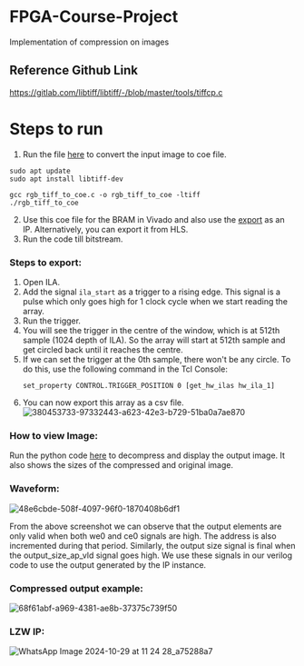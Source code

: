 # FPGA-Course-Project
Implementation of compression on images
## Reference Github Link
https://gitlab.com/libtiff/libtiff/-/blob/master/tools/tiffcp.c

# Steps to run
1. Run the file [here](https://github.com/MChiragV/FPGA-Course-Project/blob/main/Full%20Project/C/rgb_tiff_to_coe.c) to convert the input image to coe file.

```
sudo apt update
sudo apt install libtiff-dev
```

```
gcc rgb_tiff_to_coe.c -o rgb_tiff_to_coe -ltiff
./rgb_tiff_to_coe
```

2. Use this coe file for the BRAM in Vivado and also use the [export](https://github.com/MChiragV/FPGA-Course-Project/blob/main/Full%20Project/Verilog/export.zip) as an IP. Alternatively, you can export it from HLS.
3. Run the code till bitstream.
### Steps to export:
1. Open ILA.
2. Add the signal `ila_start` as a trigger to a rising edge. This signal is a pulse which only goes high for 1 clock cycle when we start reading the array.
3. Run the trigger.
4. You will see the trigger in the centre of the window, which is at 512th sample (1024 depth of ILA). So the array will start at 512th sample and get circled back until it reaches the centre.
5. If we can set the trigger at the 0th sample, there won't be any circle. To do this, use the following command in the Tcl Console:
   ```
   set_property CONTROL.TRIGGER_POSITION 0 [get_hw_ilas hw_ila_1]
   ```
6. You can now export this array as a csv file.
![380453733-97332443-a623-42e3-b729-51ba0a7ae870](https://github.com/user-attachments/assets/3721d403-6391-4888-97d7-4b057e6b022f)


### How to view Image:
Run the python code [here](https://github.com/MChiragV/FPGA-Course-Project/blob/main/Full%20Project/Python/decompress_and_display.py) to decompress and display the output image. It also shows the sizes of the compressed and original image.

### Waveform:
![48e6cbde-508f-4097-96f0-1870408b6df1](https://github.com/user-attachments/assets/e9221e6f-32ad-4971-b20d-1e5273c8ee1f)

From the above screenshot we can observe that the output elements are only valid when both we0 and ce0 signals are high. The address is also incremented during that period. Similarly, the output size signal is final when the output_size_ap_vld signal goes high. We use these signals in our verilog code to use the output generated by the IP instance. 

### Compressed output example:
![68f61abf-a969-4381-ae8b-37375c739f50](https://github.com/user-attachments/assets/5bd130ed-34af-4f65-83a2-dbbf80521841)

### LZW IP:
![WhatsApp Image 2024-10-29 at 11 24 28_a75288a7](https://github.com/user-attachments/assets/cf3abcf0-dfcb-46dd-bc02-baf44ba77a8d)








